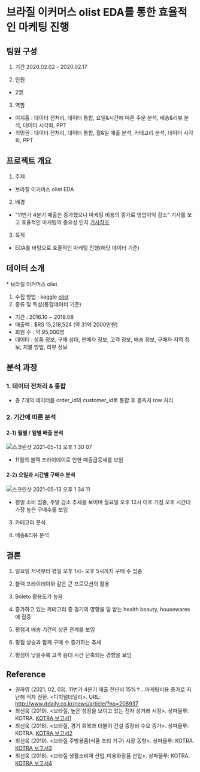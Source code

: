 브라질 이커머스 olist EDA를 통한 효율적인 마케팅 진행
===========

팀원 구성
----------
1. 기간 
2020.02.02 - 2020.02.17

2. 인원
- 2명

3. 역할
- 이지홍 : 데이터 전처리, 데이터 통합, 요일&시간에 따른 주문 분석, 배송&리뷰 분석, 데이터 시각화, PPT
- 최민권 : 데이터 전처리, 데이터 통합, 월&일 매출 분석, 카테고리 분석, 데이터 시각화, PPT

프로젝트 개요
----------
1. 주제 
- 브라질 이커머스 olist EDA
2. 배경
- "11번가 4분기 매출은 증가했으나 마케팅 비용의 증가로 영업이익 감소" 기사를 보고 효율적인 마케팅의 중요성 인지 [기사참조](http://www.ddaily.co.kr/news/article/?no=208937)
3. 목적
- EDA를 바탕으로 효율적인 마케팅 진행(해당 데이터 기준)


데이터 소개
---------
\* 브라질 이커머스 olist
1. 수집 방법 : kaggle [olist](https://www.kaggle.com/olistbr/brazilian-ecommerce)
2. 종류 및 특성(통합데이터 기준)

- 기간 : 2016.10 ~ 2018.08
- 매출액 : $RS 15,218,524 (약 31억 2000만원)
- 회원 수 : 약 95,000명
- 데이터 : 상품 정보, 구매 상태, 판매자 정보, 고객 정보, 배송 정보, 구매자 지역 정보, 지불 방법, 리뷰 정보

분석 과정 
--------

### 1. 데이터 전처리 & 통합
- 총 7개의 데이터를 order_id와 customer_id로 통합 후 결측치 row 처리


### 2. 기간에 따른 분석 

#### 2-1) 월별 / 일별 배출 분석
![스크린샷 2021-05-13 오후 1 30 07](https://user-images.githubusercontent.com/78460413/118077627-710a7b00-b3ef-11eb-9c58-2d786f267698.png)
- 11월의 블랙 프라이데이로 인한 매출급등세를 보임

#### 2-2) 요일과 시간별 구매수 분석
![스크린샷 2021-05-13 오후 1 34 11](https://user-images.githubusercontent.com/78460413/118077999-335a2200-b3f0-11eb-9b30-7429d2ba5fb4.png)
- 평일 소비 집중, 주말 감소 추세를 보이며 월요일 오후 12시 이후 기점 오후 시간대 가장 높은 구매수를 보임

3. 카테고리 분석

4. 배송&리뷰 분석

결론 
--------

1. 일요일 저녁부터 평일 오후 1시- 오후 5시까지 구매 수 집중

2. 블랙 프라이데이와 같은 큰 프로모션의 활용

3. Boleto 활용도가 높음

4. 증가하고 있는 카테고리 중 경기의 영향을 덜 받는 health beauty, housewares 에 집중 

5. 평점과 배송 기간의 상관 관계를 보임

6. 평점 상승과 함께 구매 수 증가하는 추세

7. 평점이 낮을수록 고객 응대 시간 단축되는 경향을 보임



Reference
---------
- 권하영 (2021, 02, 03). 11번가 4분기 매출 전년비 15%↑…마케팅비용 증가로 지난해 적자 전환. <디지털데일리>. URL: http://www.ddaily.co.kr/news/article/?no=208937
- 최선욱 (2019). <브라질, 높은 성장을 보이고 있는 전자 상거래 시장>. 상파울루: KOTRA. [KOTRA 보고서1](https://news.kotra.or.kr/user/globalAllBbs/kotranews/album/781/globalBbsDataAllView.do?dataIdx=178787&column=&search=&searchAreaCd=&searchNationCd=&searchTradeCd=&searchStartDate=&searchEndDate=&searchCategoryIdxs=&searchIndustryCateIdx=&searchItemNam)
- 최선욱 (2018). <브라질, 경기 회복과 더불어 건설 중장비 수요 증가>. 상파울루: KOTRA. [KOTRA 보고서2](https://news.kotra.or.kr/user/globalBbs/kotranews/782/globalBbsDataView.do?setIdx=243&dataIdx=171562)
- 최선욱 (2019). <브라질 주방용품(식품 조리 기구) 시장 동향>. 상파울루: KOTRA. [KOTRA 보고서3](https://news.kotra.or.kr/user/globalAllBbs/kotranews/album/2/globalBbsDataAllView.do?dataIdx=177841&searchNationCd=101048)
- 최선욱 (2018). <브라질 생활소비재 산업_미용화장품 산업>. 상파울루: KOTRA. [KOTRA 보고서4](https://news.kotra.or.kr/user/globalBbs/kotranews/784/globalBbsDataView.do?setIdx=403&dataIdx=173141)


